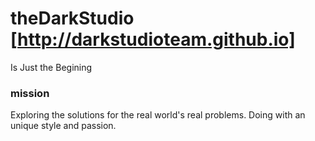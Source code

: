 #  theDarkStudio [http://darkstudioteam.github.io]

Is Just the Begining

### mission

Exploring the solutions for the real world's real problems. Doing with an unique style and passion.
